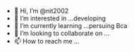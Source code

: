 - 👋 Hi, I’m @nit2002
- 👀 I’m interested in ...developing
- 🌱 I’m currently learning ...persuing Bca
- 💞️ I’m looking to collaborate on ...
- 📫 How to reach me ...

<!---
nit2002/nit2002 is a ✨ special ✨ repository because its `README.md` (this file) appears on your GitHub profile.
You can click the Preview link to take a look at your changes.
--->
